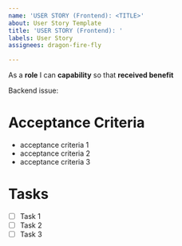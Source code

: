 ```yaml
---
name: 'USER STORY (Frontend): <TITLE>'
about: User Story Template
title: 'USER STORY (Frontend): '
labels: User Story
assignees: dragon-fire-fly

---
```


As a **role** I can **capability** so that **received benefit**

Backend issue:

#  Acceptance Criteria
- acceptance criteria 1
- acceptance criteria 2
- acceptance criteria 3

# Tasks
- [ ] Task 1
- [ ] Task 2
- [ ] Task 3
